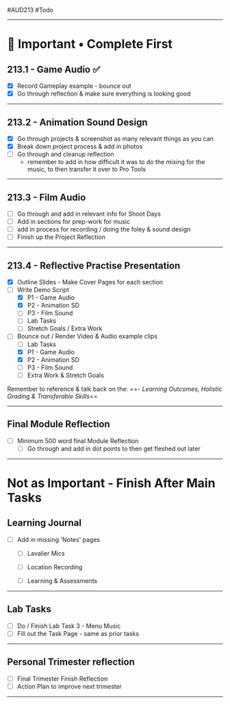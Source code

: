 #AUD213 #Todo 
- - -
# 📌 Important • Complete First
## 213.1 - Game Audio ✅
- [x] Record Gameplay example - bounce out 
- [x] Go through reflection & make sure everything is looking good
- - - 
## 213.2 - Animation Sound Design
- [x] Go through projects & screenshot as many relevant things as you can
- [x] Break down project process & add in photos
- [ ] Go through and cleanup reflection
	- remember to add in how difficult it was to do the mixing for the music, to then transfer it over to Pro Tools 
- - - 
## 213.3 - Film Audio
- [ ] Go through and add in relevant info for Shoot Days 
- [ ] Add in sections for prep-work for music
- [ ] add in process for recording / doing the foley & sound design
- [ ] Finish up the Project Reflection
- - -
## 213.4 - Reflective Practise Presentation
- [x] Outline Slides - Make Cover Pages for each section
- [ ] Write Demo Script
	- [x] P1 - Game Audio
	- [x] P2 - Animation SD
	- [ ] P3 - Film Sound	
	- [ ] Lab Tasks
	- [ ] Stretch Goals / Extra Work
- [ ] Bounce out / Render Video & Audio example clips
	- [ ] Lab Tasks
	- [x] P1 - Game Audio
	- [x] P2 - Animation SD
	- [ ] P3 - Film Sound
	- [ ] Extra Work & Stretch Goals

Remember to reference & talk back on the:
==- *Learning Outcomes, Holistic Grading & Transferable Skills*== 

- - - 
## Final Module Reflection
- [ ] Minimum 500 word final Module Reflection
	- [ ] Go through and add in dot points to then get fleshed out later

- - - 
# Not as Important - Finish After Main Tasks
## Learning Journal
- [ ] Add in missing 'Notes' pages
	- [ ] Lavalier Mics
	- [ ] Location Recording
	- [ ] Learning & Assessments


- - -
## Lab Tasks
- [ ] Do / Finish Lab Task 3 - Menu Music
- [ ] Fill out the Task Page - same as prior tasks
- - - 
## Personal Trimester reflection
- [ ] Final Trimester Finish Reflection
- [ ] Action Plan to improve next trimester
- - - 
